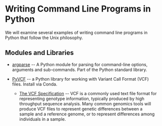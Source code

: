 # Writing Command Line Programs in Python

We will examine several examples of writing command line programs in Python that follow the Unix philosophy.

## Modules and Libraries 

* [argparse](https://docs.python.org/3/library/argparse.html) -- A Python module for parsing for command-line options, arguments and sub-commands. Part of the Python standard library.

* [PyVCF](https://pyvcf.readthedocs.io/en/latest/) -- a Python library for working with Variant Call Format (VCF) files. Install via Conda.

    * [The VCF Specification](https://samtools.github.io/hts-specs/VCFv4.1.pdf) -- VCF is a commonly used text file format for representing genotype information, typically produced by high throughput sequence analysis.  Many common genomics tools will produce VCF files to represent genetic differences between a sample and a reference genome, or to represent differences among individuals in a sample.




